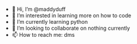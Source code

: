 - 👋 Hi, I’m @maddyduff
- 👀 I’m interested in learning more on how to code
- 🌱 I’m currently learning python
- 💞️ I’m looking to collaborate on nothing currently
- 📫 How to reach me: dms

<!---
maddyduff/maddyduff is a ✨ special ✨ repository because its `README.md` (this file) appears on your GitHub profile.
You can click the Preview link to take a look at your changes.
--->
